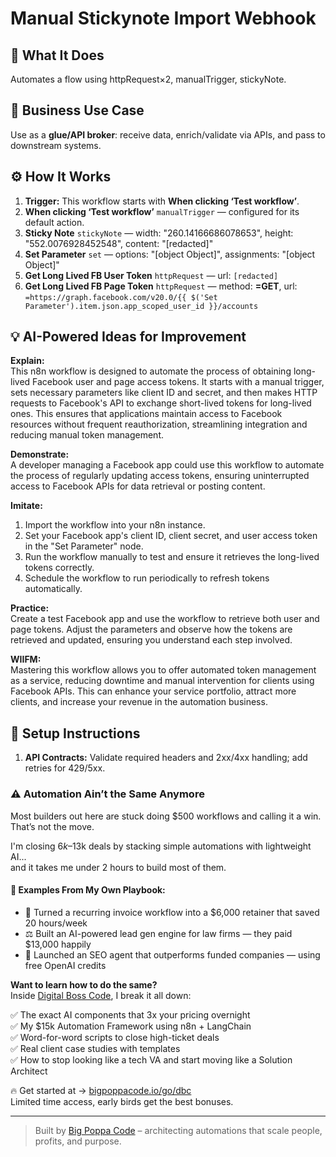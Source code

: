 # Manual Stickynote Import Webhook
  ## 🚀 What It Does
  Automates a flow using httpRequest×2, manualTrigger, stickyNote.
  
  ## 💼 Business Use Case
  Use as a **glue/API broker**: receive data, enrich/validate via APIs, and pass to downstream systems.
  
  ## ⚙️ How It Works
  1. **Trigger:** This workflow starts with **When clicking ‘Test workflow’**.
  2. **When clicking ‘Test workflow’** `manualTrigger` — configured for its default action.
3. **Sticky Note** `stickyNote` — width: "260.14166686078653", height: "552.0076928452548", content: "[redacted]"
4. **Set Parameter** `set` — options: "[object Object]", assignments: "[object Object]"
5. **Get Long Lived FB User Token** `httpRequest` — url: `[redacted]`
6. **Get Long Lived FB Page Token** `httpRequest` — method: **=GET**, url: `=https://graph.facebook.com/v20.0/{{ $('Set Parameter').item.json.app_scoped_user_id }}/accounts`
  
  ## 💡 AI-Powered Ideas for Improvement
  **Explain:**  
This n8n workflow is designed to automate the process of obtaining long-lived Facebook user and page access tokens. It starts with a manual trigger, sets necessary parameters like client ID and secret, and then makes HTTP requests to Facebook's API to exchange short-lived tokens for long-lived ones. This ensures that applications maintain access to Facebook resources without frequent reauthorization, streamlining integration and reducing manual token management.

**Demonstrate:**  
A developer managing a Facebook app could use this workflow to automate the process of regularly updating access tokens, ensuring uninterrupted access to Facebook APIs for data retrieval or posting content.

**Imitate:**  
1. Import the workflow into your n8n instance.
2. Set your Facebook app's client ID, client secret, and user access token in the "Set Parameter" node.
3. Run the workflow manually to test and ensure it retrieves the long-lived tokens correctly.
4. Schedule the workflow to run periodically to refresh tokens automatically.

**Practice:**  
Create a test Facebook app and use the workflow to retrieve both user and page tokens. Adjust the parameters and observe how the tokens are retrieved and updated, ensuring you understand each step involved.

**WIIFM:**  
Mastering this workflow allows you to offer automated token management as a service, reducing downtime and manual intervention for clients using Facebook APIs. This can enhance your service portfolio, attract more clients, and increase your revenue in the automation business.
  
  ## 🔧 Setup Instructions
  1. **API Contracts:** Validate required headers and 2xx/4xx handling; add retries for 429/5xx.
  
### ⚠️ Automation Ain’t the Same Anymore

Most builders out here are stuck doing $500 workflows and calling it a win.  
That’s not the move.  

I'm closing $6k–$13k deals by stacking simple automations with lightweight AI...  
and it takes me under 2 hours to build most of them.

#### 🧠 Examples From My Own Playbook:
- 🔁 Turned a recurring invoice workflow into a $6,000 retainer that saved 20 hours/week  
- ⚖️ Built an AI-powered lead gen engine for law firms — they paid $13,000 happily  
- 🚀 Launched an SEO agent that outperforms funded companies — using free OpenAI credits  

**Want to learn how to do the same?**  
Inside [Digital Boss Code](https://bigpoppacode.io/go/dbc), I break it all down:

✅ The exact AI components that 3x your pricing overnight  
✅ My $15k Automation Framework using n8n + LangChain  
✅ Word-for-word scripts to close high-ticket deals  
✅ Real client case studies with templates  
✅ How to stop looking like a tech VA and start moving like a Solution Architect  

🔥 Get started at → [bigpoppacode.io/go/dbc](https://bigpoppacode.io/go/dbc)  
Limited time access, early birds get the best bonuses.

---
> Built by [Big Poppa Code](https://bigpoppacode.io) – architecting automations that scale people, profits, and purpose.
  